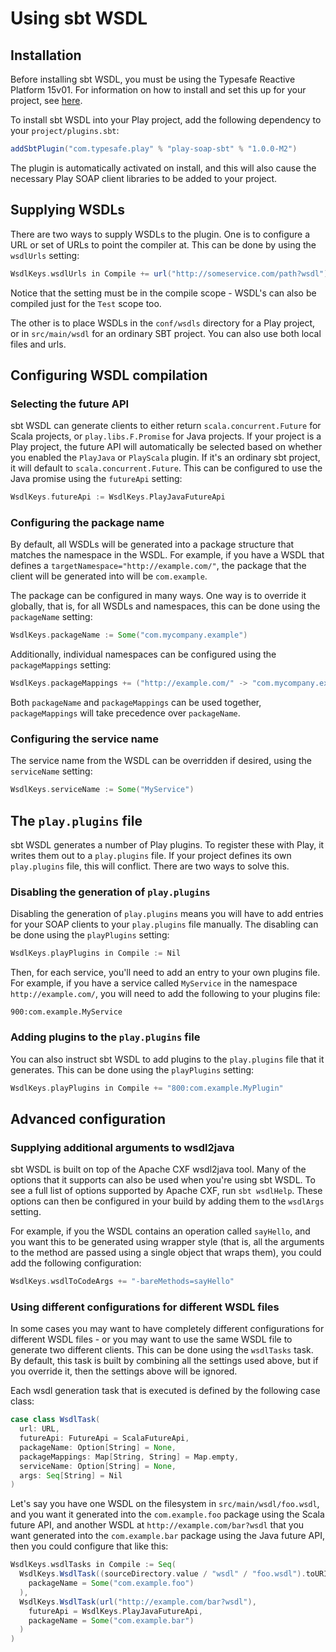 # Using sbt WSDL

## Installation

Before installing sbt WSDL, you must be using the Typesafe Reactive Platform 15v01.  For information on how to install and set this up for your project, see [here](https://together.typesafe.com/products/reactivePlatform).

To install sbt WSDL into your Play project, add the following dependency to your `project/plugins.sbt`:

```scala
addSbtPlugin("com.typesafe.play" % "play-soap-sbt" % "1.0.0-M2")
```

The plugin is automatically activated on install, and this will also cause the necessary Play SOAP client libraries to be added to your project.

## Supplying WSDLs

There are two ways to supply WSDLs to the plugin.  One is to configure a URL or set of URLs to point the compiler at.  This can be done by using the `wsdlUrls` setting:

```scala
WsdlKeys.wsdlUrls in Compile += url("http://someservice.com/path?wsdl")
```

Notice that the setting must be in the compile scope - WSDL's can also be compiled just for the `Test` scope too.

The other is to place WSDLs in the `conf/wsdls` directory for a Play project, or in `src/main/wsdl` for an ordinary SBT project.  You can also use both local files and urls.

## Configuring WSDL compilation

### Selecting the future API

sbt WSDL can generate clients to either return `scala.concurrent.Future` for Scala projects, or `play.libs.F.Promise` for Java projects.  If your project is a Play project, the future API will automatically be selected based on whether you enabled the `PlayJava` or `PlayScala` plugin.  If it's an ordinary sbt project, it will default to `scala.concurrent.Future`.  This can be configured to use the Java promise using the `futureApi` setting:

```scala
WsdlKeys.futureApi := WsdlKeys.PlayJavaFutureApi
```

### Configuring the package name

By default, all WSDLs will be generated into a package structure that matches the namespace in the WSDL.  For example, if you have a WSDL that defines a `targetNamespace="http://example.com/"`, the package that the client will be generated into will be `com.example`.

The package can be configured in many ways.  One way is to override it globally, that is, for all WSDLs and namespaces, this can be done using the `packageName` setting:

```scala
WsdlKeys.packageName := Some("com.mycompany.example")
```

Additionally, individual namespaces can be configured using the `packageMappings` setting:

```scala
WsdlKeys.packageMappings += ("http://example.com/" -> "com.mycompany.example")
```

Both `packageName` and `packageMappings` can be used together, `packageMappings` will take precedence over `packageName`.

### Configuring the service name

The service name from the WSDL can be overridden if desired, using the `serviceName` setting:

```scala
WsdlKeys.serviceName := Some("MyService")
```

## The `play.plugins` file

sbt WSDL generates a number of Play plugins.  To register these with Play, it writes them out to a `play.plugins` file.  If your project defines its own `play.plugins` file, this will conflict.  There are two ways to solve this.

### Disabling the generation of `play.plugins`

Disabling the generation of `play.plugins` means you will have to add entries for your SOAP clients to your `play.plugins` file manually.  The disabling can be done using the `playPlugins` setting:

```scala
WsdlKeys.playPlugins in Compile := Nil
```

Then, for each service, you'll need to add an entry to your own plugins file.  For example, if you have a service called `MyService` in the namespace `http://example.com/`, you will need to add the following to your plugins file:

    900:com.example.MyService

### Adding plugins to the `play.plugins` file

You can also instruct sbt WSDL to add plugins to the `play.plugins` file that it generates.  This can be done using the `playPlugins` setting:

```scala
WsdlKeys.playPlugins in Compile += "800:com.example.MyPlugin"
```

## Advanced configuration

### Supplying additional arguments to wsdl2java

sbt WSDL is built on top of the Apache CXF wsdl2java tool.  Many of the options that it supports can also be used when you're using sbt WSDL.  To see a full list of options supported by Apache CXF, run `sbt wsdlHelp`.  These options can then be configured in your build by adding them to the `wsdlArgs` setting.

For example, if you the WSDL contains an operation called `sayHello`, and you want this to be generated using wrapper style (that is, all the arguments to the method are passed using a single object that wraps them), you could add the following configuration:

```scala
WsdlKeys.wsdlToCodeArgs += "-bareMethods=sayHello"
```

### Using different configurations for different WSDL files

In some cases you may want to have completely different configurations for different WSDL files - or you may want to use the same WSDL file to generate two different clients.  This can be done using the `wsdlTasks` task.  By default, this task is built by combining all the settings used above, but if you override it, then the settings above will be ignored.

Each wsdl generation task that is executed is defined by the following case class:

```scala
case class WsdlTask(
  url: URL, 
  futureApi: FutureApi = ScalaFutureApi,
  packageName: Option[String] = None, 
  packageMappings: Map[String, String] = Map.empty,
  serviceName: Option[String] = None,
  args: Seq[String] = Nil
)
```

Let's say you have one WSDL on the filesystem in `src/main/wsdl/foo.wsdl`, and you want it generated into the `com.example.foo` package using the Scala future API, and another WSDL at `http://example.com/bar?wsdl` that you want generated into the `com.example.bar` package using the Java future API, then you could configure that like this:

```scala
WsdlKeys.wsdlTasks in Compile := Seq(
  WsdlKeys.WsdlTask((sourceDirectory.value / "wsdl" / "foo.wsdl").toURI.toURL),
    packageName = Some("com.example.foo")
  ),
  WsdlKeys.WsdlTask(url("http://example.com/bar?wsdl"),
    futureApi = WsdlKeys.PlayJavaFutureApi,
    packageName = Some("com.example.bar")
  )
)
```
